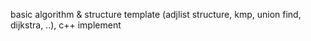 basic algorithm & structure template (adjlist structure, kmp, union find, dijkstra, ..), c++ implement
